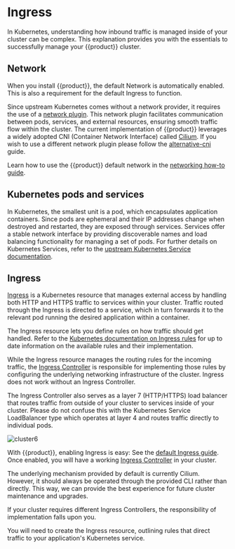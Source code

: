 # Ingress

In Kubernetes, understanding how inbound traffic is managed inside of your
cluster can be complex.
This explanation provides you with the essentials
to successfully manage your {{product}} cluster.

## Network

When you install {{product}}, the default Network is automatically enabled.
This is also a requirement for the default Ingress to function.

Since upstream Kubernetes comes without a network provider,
it requires the use of a [network plugin][network plugin].
This network plugin facilitates communication between pods,
services, and external resources, ensuring smooth traffic flow within the cluster.
The current implementation of {{product}} leverages a widely adopted
CNI (Container Network Interface) called [Cilium][Cilium].
If you wish to use a different network plugin
please follow the [alternative-cni] guide.

Learn how to use the {{product}} default network in the [networking how-to guide][Network].

## Kubernetes pods and services

In Kubernetes, the smallest unit is a pod, which encapsulates application containers.
Since pods are ephemeral and their IP addresses change when destroyed and restarted,
they are exposed through services.
Services offer a stable network interface by providing discoverable names and
load balancing functionality for managing a set of pods.
For further details on Kubernetes Services,
refer to the [upstream Kubernetes Service documentation][Service].

## Ingress

[Ingress][Ingress K8s] is a Kubernetes resource that manages
external access by handling both HTTP and HTTPS traffic to services within your cluster.
Traffic routed through the Ingress is directed to a service,
which in turn forwards it to the relevant pod
running the desired application within a container.

The Ingress resource lets you define rules on how traffic should get handled.
Refer to the [Kubernetes documentation on Ingress rules][Ingress Rules]
for up to date information on the available rules and their implementation.


While the Ingress resource manages the routing rules for the incoming traffic,
the [Ingress Controller][Ingress Controller] is responsible for implementing
those rules by configuring the underlying networking infrastructure of the cluster.
Ingress does not work without an Ingress Controller.

The Ingress Controller also serves as a layer 7 (HTTP/HTTPS) load balancer
that routes traffic from outside of your cluster to services inside of your cluster.
Please do not confuse this with the Kubernetes Service LoadBalancer type
which operates at layer 4 and routes traffic directly to individual pods.

![cluster6][]

With {{product}}, enabling Ingress is easy:
See the [default Ingress guide][Ingress].
Once enabled, you will have a working
[Ingress Controller][Cilium Ingress Controller] in your cluster.

The underlying mechanism provided by default is currently Cilium.
However, it should always be operated through the provided CLI rather than
directly. This way, we can provide the best experience for future cluster
maintenance and upgrades.

If your cluster requires different Ingress Controllers,
the responsibility of implementation falls upon you.

You will need to create the Ingress resource,
outlining rules that direct traffic to your application's Kubernetes service.

<!-- IMAGES -->

[cluster6]: https://assets.ubuntu.com/v1/e6d02e9c-cluster6.svg

<!-- LINKS -->

[alternative-cni]: ../howto/networking/alternative-cni
[Ingress]: ../howto/networking/default-ingress
[Network]: ../howto/networking/default-network
[LoadBalancer]: load-balancer
[Cilium]: https://cilium.io/
[network plugin]: https://kubernetes.io/docs/concepts/extend-kubernetes/compute-storage-net/network-plugins/
[Service]: https://kubernetes.io/docs/concepts/services-networking/service/
[Ingress K8s]: https://kubernetes.io/docs/concepts/services-networking/ingress/
[Ingress Rules]: https://kubernetes.io/docs/concepts/services-networking/ingress/#ingress-rules
[Ingress Controller]: https://kubernetes.io/docs/concepts/services-networking/ingress-controllers/
[Cilium Ingress Controller]: https://docs.cilium.io/en/stable/network/servicemesh/ingress/
